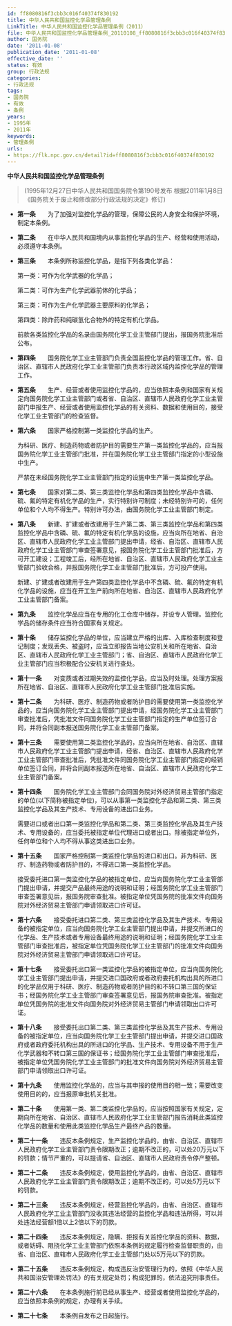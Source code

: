 ```yaml
---
id: ff8080816f3cbb3c016f40374f830192
title: 中华人民共和国监控化学品管理条例
LinkTitle: 中华人民共和国监控化学品管理条例（2011）
file: 中华人民共和国监控化学品管理条例_20110108_ff8080816f3cbb3c016f40374f830192.docx
author: 国务院
date: '2011-01-08'
publication_date: '2011-01-08'
effective_date: ''
status: 有效
group: 行政法规
categories:
- 行政法规
tags:
- 国务院
- 有效
- 条例
years:
- 1995年
- 2011年
keywords:
- 管理条例
urls:
- https://flk.npc.gov.cn/detail?id=ff8080816f3cbb3c016f40374f830192
---
```


**中华人民共和国监控化学品管理条例**

> (1995年12月27日中华人民共和国国务院令第190号发布 根据2011年1月8日《国务院关于废止和修改部分行政法规的决定》修订)

- **第一条**　　为了加强对监控化学品的管理，保障公民的人身安全和保护环境，制定本条例。

- **第二条**　　在中华人民共和国境内从事监控化学品的生产、经营和使用活动，必须遵守本条例。

- **第三条**　　本条例所称监控化学品，是指下列各类化学品：

  第一类：可作为化学武器的化学品；

  第二类：可作为生产化学武器前体的化学品；

  第三类：可作为生产化学武器主要原料的化学品；

  第四类：除炸药和纯碳氢化合物外的特定有机化学品。

  前款各类监控化学品的名录由国务院化学工业主管部门提出，报国务院批准后公布。

- **第四条**　　国务院化学工业主管部门负责全国监控化学品的管理工作。省、自治区、直辖市人民政府化学工业主管部门负责本行政区域内监控化学品的管理工作。

- **第五条**　　生产、经营或者使用监控化学品的，应当依照本条例和国家有关规定向国务院化学工业主管部门或者省、自治区、直辖市人民政府化学工业主管部门申报生产、经营或者使用监控化学品的有关资料、数据和使用目的，接受化学工业主管部门的检查监督。

- **第六条**　　国家严格控制第一类监控化学品的生产。

  为科研、医疗、制造药物或者防护目的需要生产第一类监控化学品的，应当报国务院化学工业主管部门批准，并在国务院化学工业主管部门指定的小型设施中生产。

  严禁在未经国务院化学工业主管部门指定的设施中生产第一类监控化学品。

- **第七条**　　国家对第二类、第三类监控化学品和第四类监控化学品中含磷、硫、氟的特定有机化学品的生产，实行特别许可制度；未经特别许可的，任何单位和个人均不得生产。特别许可办法，由国务院化学工业主管部门制定。

- **第八条**　　新建、扩建或者改建用于生产第二类、第三类监控化学品和第四类监控化学品中含磷、硫、氟的特定有机化学品的设施，应当向所在地省、自治区、直辖市人民政府化学工业主管部门提出申请，经省、自治区、直辖市人民政府化学工业主管部门审查签署意见，报国务院化学工业主管部门批准后，方可开工建设；工程竣工后，经所在地省、自治区、直辖市人民政府化学工业主管部门验收合格，并报国务院化学工业主管部门批准后，方可投产使用。

  新建、扩建或者改建用于生产第四类监控化学品中不含磷、硫、氟的特定有机化学品的设施，应当在开工生产前向所在地省、自治区、直辖市人民政府化学工业主管部门备案。

- **第九条**　　监控化学品应当在专用的化工仓库中储存，并设专人管理。监控化学品的储存条件应当符合国家有关规定。

- **第十条**　　储存监控化学品的单位，应当建立严格的出库、入库检查制度和登记制度；发现丢失、被盗时，应当立即报告当地公安机关和所在地省、自治区、直辖市人民政府化学工业主管部门；省、自治区、直辖市人民政府化学工业主管部门应当积极配合公安机关进行查处。

- **第十一条**　　对变质或者过期失效的监控化学品，应当及时处理。处理方案报所在地省、自治区、直辖市人民政府化学工业主管部门批准后实施。

- **第十二条**　　为科研、医疗、制造药物或者防护目的需要使用第一类监控化学品的，应当向国务院化学工业主管部门提出申请，经国务院化学工业主管部门审查批准后，凭批准文件同国务院化学工业主管部门指定的生产单位签订合同，并将合同副本报送国务院化学工业主管部门备案。

- **第十三条**　　需要使用第二类监控化学品的，应当向所在地省、自治区、直辖市人民政府化学工业主管部门提出申请，经省、自治区、直辖市人民政府化学工业主管部门审查批准后，凭批准文件同国务院化学工业主管部门指定的经销单位签订合同，并将合同副本报送所在地省、自治区、直辖市人民政府化学工业主管部门备案。

- **第十四条**　　国务院化学工业主管部门会同国务院对外经济贸易主管部门指定的单位(以下简称被指定单位)，可以从事第一类监控化学品和第二类、第三类监控化学品及其生产技术、专用设备的进出口业务。

  需要进口或者出口第一类监控化学品和第二类、第三类监控化学品及其生产技术、专用设备的，应当委托被指定单位代理进口或者出口。除被指定单位外，任何单位和个人均不得从事这类进出口业务。

- **第十五条**　　国家严格控制第一类监控化学品的进口和出口。非为科研、医疗、制造药物或者防护目的，不得进口第一类监控化学品。

  接受委托进口第一类监控化学品的被指定单位，应当向国务院化学工业主管部门提出申请，并提交产品最终用途的说明和证明；经国务院化学工业主管部门审查签署意见后，报国务院审查批准。被指定单位凭国务院的批准文件向国务院对外经济贸易主管部门申请领取进口许可证。

- **第十六条**　　接受委托进口第二类、第三类监控化学品及其生产技术、专用设备的被指定单位，应当向国务院化学工业主管部门提出申请，并提交所进口的化学品、生产技术或者专用设备最终用途的说明和证明；经国务院化学工业主管部门审查批准后，被指定单位凭国务院化学工业主管部门的批准文件向国务院对外经济贸易主管部门申请领取进口许可证。

- **第十七条**　　接受委托出口第一类监控化学品的被指定单位，应当向国务院化学工业主管部门提出申请，并提交进口国政府或者政府委托机构出具的所进口的化学品仅用于科研、医疗、制造药物或者防护目的和不转口第三国的保证书；经国务院化学工业主管部门审查签署意见后，报国务院审查批准。被指定单位凭国务院的批准文件向国务院对外经济贸易主管部门申请领取出口许可证。

- **第十八条**　　接受委托出口第二类、第三类监控化学品及其生产技术、专用设备的被指定单位，应当向国务院化学工业主管部门提出申请，并提交进口国政府或者政府委托机构出具的所进口的化学品、生产技术、专用设备不用于生产化学武器和不转口第三国的保证书；经国务院化学工业主管部门审查批准后，被指定单位凭国务院化学工业主管部门的批准文件向国务院对外经济贸易主管部门申请领取出口许可证。

- **第十九条**　　使用监控化学品的，应当与其申报的使用目的相一致；需要改变使用目的的，应当报原审批机关批准。

- **第二十条**　　使用第一类、第二类监控化学品的，应当按照国家有关规定，定期向所在地省、自治区、直辖市人民政府化学工业主管部门报告消耗此类监控化学品的数量和使用此类监控化学品生产最终产品的数量。

- **第二十一条**　　违反本条例规定，生产监控化学品的，由省、自治区、直辖市人民政府化学工业主管部门责令限期改正；逾期不改正的，可以处20万元以下的罚款；情节严重的，可以提请省、自治区、直辖市人民政府责令停产整顿。

- **第二十二条**　　违反本条例规定，使用监控化学品的，由省、自治区、直辖市人民政府化学工业主管部门责令限期改正；逾期不改正的，可以处5万元以下的罚款。

- **第二十三条**　　违反本条例规定，经营监控化学品的，由省、自治区、直辖市人民政府化学工业主管部门没收其违法经营的监控化学品和违法所得，可以并处违法经营额1倍以上2倍以下的罚款。

- **第二十四条**　　违反本条例规定，隐瞒、拒报有关监控化学品的资料、数据，或者妨碍、阻挠化学工业主管部门依照本条例的规定履行检查监督职责的，由省、自治区、直辖市人民政府化学工业主管部门处以5万元以下的罚款。

- **第二十五条**　　违反本条例规定，构成违反治安管理行为的，依照《中华人民共和国治安管理处罚法》的有关规定处罚；构成犯罪的，依法追究刑事责任。

- **第二十六条**　　在本条例施行前已经从事生产、经营或者使用监控化学品的，应当依照本条例的规定，办理有关手续。

- **第二十七条**　　本条例自发布之日起施行。
